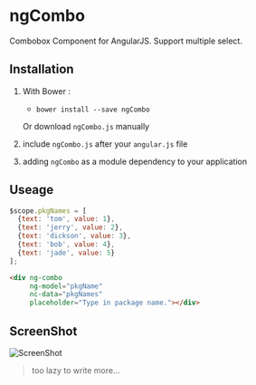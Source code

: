 # ngCombo
Combobox Component for AngularJS.
Support multiple select.

## Installation
1. With Bower :
   - `bower install --save ngCombo`

   Or download `ngCombo.js` manually

2. include `ngCombo.js` after your `angular.js` file

3. adding `ngCombo` as a module dependency to your application

## Useage
```javascript
$scope.pkgNames = [
  {text: 'tom', value: 1},
  {text: 'jerry', value: 2},
  {text: 'dickson', value: 3},
  {text: 'bob', value: 4},
  {text: 'jade', value: 5}
];
```
```html
<div ng-combo
     ng-model="pkgName"
     nc-data="pkgNames"
     placeholder="Type in package name."></div>
```
## ScreenShot
![ScreenShot](https://tommyfok.github.io/ngCombo/ngCombo.png)
> too lazy to write more...
